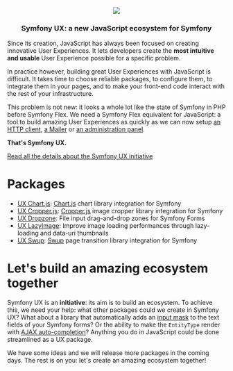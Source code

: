 <p align="center"><a href="https://symfony.com" target="_blank">
    <img src="https://symfony.com/logos/symfony_black_02.svg">
</a></p>

<h3 align="center">
    Symfony UX: a new JavaScript ecosystem for Symfony
</h3>

Since its creation, JavaScript has always been focused on creating innovative User
Experiences. It lets developers create the **most intuitive and usable** User
Experience possible for a specific problem.

In practice however, building great User Experiences with JavaScript is difficult.
It takes time to choose reliable packages, to configure them, to integrate them
in your pages, and to make your front-end code interact with the rest of your
infrastructure.

This problem is not new: it looks a whole lot like the state of Symfony in PHP
before Symfony Flex. We need a Symfony Flex equivalent for JavaScript: a tool to
build amazing User Experiences as quickly as we can now setup
[an HTTP client](https://symfony.com/doc/current/http_client.html), 
[a Mailer](https://symfony.com/doc/current/mailer.html) or 
[an administration panel](https://symfony.com/doc/current/bundles/EasyAdminBundle/index.html).

**That's Symfony UX.**

[Read all the details about the Symfony UX initiative](https://symfony.com/ux)

# Packages

* [UX Chart.js](https://github.com/symfony/ux-chartjs): 
  [Chart.js](https://www.chartjs.org/) chart library integration for Symfony
* [UX Cropper.js](https://github.com/symfony/ux-cropperjs): 
  [Cropper.js](https://fengyuanchen.github.io/cropperjs/) image cropper library integration for Symfony
* [UX Dropzone](https://github.com/symfony/ux-dropzone): 
  File input drag-and-drop zones for Symfony Forms
* [UX LazyImage](https://github.com/symfony/ux-lazy-image):
  Improve image loading performances through lazy-loading and data-uri thumbnails
* [UX Swup](https://github.com/symfony/ux-swup):
  [Swup](https://swup.js.org/) page transition library integration for Symfony

# Let's build an amazing ecosystem together

Symfony UX is an **initiative**: its aim is to build an ecosystem. To achieve this,
we need your help: what other packages could we create in Symfony UX? What about a 
library that automatically adds an [input mask](https://imask.js.org/) to the text 
fields of your Symfony forms? Or the ability to make the `EntityType` render with
[AJAX auto-completion](https://tarekraafat.github.io/autoComplete.js)? Anything you 
do in JavaScript could be done streamlined as a UX package.

We have some ideas and we will release more packages in the coming days. The rest
is on you: let's create an amazing ecosystem together!
